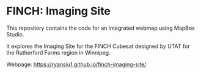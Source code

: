 # FINCH: Imaging Site
 
This repository contains the code for an integrated webmap using MapBox Studio.

It explores the Imaging Site for the FINCH Cubesat designed by UTAT for the Rutherford Farms region in Winnipeg.

Webpage: https://ryansiu1.github.io/finch-imaging-site/
